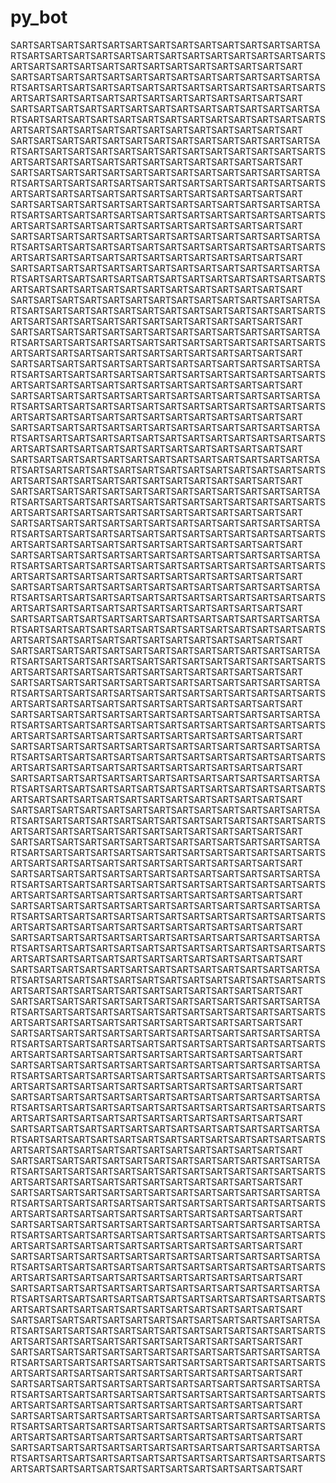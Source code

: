 # py_bot

SARTSARTSARTSARTSARTSARTSARTSARTSARTSARTSARTSARTSARTSARTSARTSARTSARTSARTSARTSARTSARTSARTSARTSARTSARTSARTSARTSARTSARTSARTSARTSARTSARTSARTSARTSARTSARTSARTSARTSART
SARTSARTSARTSARTSARTSARTSARTSARTSARTSARTSARTSARTSARTSARTSARTSARTSARTSARTSARTSARTSARTSARTSARTSARTSARTSARTSARTSARTSARTSARTSARTSARTSARTSARTSARTSARTSARTSARTSARTSART
SARTSARTSARTSARTSARTSARTSARTSARTSARTSARTSARTSARTSARTSARTSARTSARTSARTSARTSARTSARTSARTSARTSARTSARTSARTSARTSARTSARTSARTSARTSARTSARTSARTSARTSARTSARTSARTSARTSARTSART
SARTSARTSARTSARTSARTSARTSARTSARTSARTSARTSARTSARTSARTSARTSARTSARTSARTSARTSARTSARTSARTSARTSARTSARTSARTSARTSARTSARTSARTSARTSARTSARTSARTSARTSARTSARTSARTSARTSARTSART
SARTSARTSARTSARTSARTSARTSARTSARTSARTSARTSARTSARTSARTSARTSARTSARTSARTSARTSARTSARTSARTSARTSARTSARTSARTSARTSARTSARTSARTSARTSARTSARTSARTSARTSARTSARTSARTSARTSARTSART
SARTSARTSARTSARTSARTSARTSARTSARTSARTSARTSARTSARTSARTSARTSARTSARTSARTSARTSARTSARTSARTSARTSARTSARTSARTSARTSARTSARTSARTSARTSARTSARTSARTSARTSARTSARTSARTSARTSARTSART
SARTSARTSARTSARTSARTSARTSARTSARTSARTSARTSARTSARTSARTSARTSARTSARTSARTSARTSARTSARTSARTSARTSARTSARTSARTSARTSARTSARTSARTSARTSARTSARTSARTSARTSARTSARTSARTSARTSARTSART
SARTSARTSARTSARTSARTSARTSARTSARTSARTSARTSARTSARTSARTSARTSARTSARTSARTSARTSARTSARTSARTSARTSARTSARTSARTSARTSARTSARTSARTSARTSARTSARTSARTSARTSARTSARTSARTSARTSARTSART
SARTSARTSARTSARTSARTSARTSARTSARTSARTSARTSARTSARTSARTSARTSARTSARTSARTSARTSARTSARTSARTSARTSARTSARTSARTSARTSARTSARTSARTSARTSARTSARTSARTSARTSARTSARTSARTSARTSARTSART
SARTSARTSARTSARTSARTSARTSARTSARTSARTSARTSARTSARTSARTSARTSARTSARTSARTSARTSARTSARTSARTSARTSARTSARTSARTSARTSARTSARTSARTSARTSARTSARTSARTSARTSARTSARTSARTSARTSARTSART
SARTSARTSARTSARTSARTSARTSARTSARTSARTSARTSARTSARTSARTSARTSARTSARTSARTSARTSARTSARTSARTSARTSARTSARTSARTSARTSARTSARTSARTSARTSARTSARTSARTSARTSARTSARTSARTSARTSARTSART
SARTSARTSARTSARTSARTSARTSARTSARTSARTSARTSARTSARTSARTSARTSARTSARTSARTSARTSARTSARTSARTSARTSARTSARTSARTSARTSARTSARTSARTSARTSARTSARTSARTSARTSARTSARTSARTSARTSARTSART
SARTSARTSARTSARTSARTSARTSARTSARTSARTSARTSARTSARTSARTSARTSARTSARTSARTSARTSARTSARTSARTSARTSARTSARTSARTSARTSARTSARTSARTSARTSARTSARTSARTSARTSARTSARTSARTSARTSARTSART
SARTSARTSARTSARTSARTSARTSARTSARTSARTSARTSARTSARTSARTSARTSARTSARTSARTSARTSARTSARTSARTSARTSARTSARTSARTSARTSARTSARTSARTSARTSARTSARTSARTSARTSARTSARTSARTSARTSARTSART
SARTSARTSARTSARTSARTSARTSARTSARTSARTSARTSARTSARTSARTSARTSARTSARTSARTSARTSARTSARTSARTSARTSARTSARTSARTSARTSARTSARTSARTSARTSARTSARTSARTSARTSARTSARTSARTSARTSARTSART
SARTSARTSARTSARTSARTSARTSARTSARTSARTSARTSARTSARTSARTSARTSARTSARTSARTSARTSARTSARTSARTSARTSARTSARTSARTSARTSARTSARTSARTSARTSARTSARTSARTSARTSARTSARTSARTSARTSARTSART
SARTSARTSARTSARTSARTSARTSARTSARTSARTSARTSARTSARTSARTSARTSARTSARTSARTSARTSARTSARTSARTSARTSARTSARTSARTSARTSARTSARTSARTSARTSARTSARTSARTSARTSARTSARTSARTSARTSARTSART
SARTSARTSARTSARTSARTSARTSARTSARTSARTSARTSARTSARTSARTSARTSARTSARTSARTSARTSARTSARTSARTSARTSARTSARTSARTSARTSARTSARTSARTSARTSARTSARTSARTSARTSARTSARTSARTSARTSARTSART
SARTSARTSARTSARTSARTSARTSARTSARTSARTSARTSARTSARTSARTSARTSARTSARTSARTSARTSARTSARTSARTSARTSARTSARTSARTSARTSARTSARTSARTSARTSARTSARTSARTSARTSARTSARTSARTSARTSARTSART
SARTSARTSARTSARTSARTSARTSARTSARTSARTSARTSARTSARTSARTSARTSARTSARTSARTSARTSARTSARTSARTSARTSARTSARTSARTSARTSARTSARTSARTSARTSARTSARTSARTSARTSARTSARTSARTSARTSARTSART
SARTSARTSARTSARTSARTSARTSARTSARTSARTSARTSARTSARTSARTSARTSARTSARTSARTSARTSARTSARTSARTSARTSARTSARTSARTSARTSARTSARTSARTSARTSARTSARTSARTSARTSARTSARTSARTSARTSARTSART
SARTSARTSARTSARTSARTSARTSARTSARTSARTSARTSARTSARTSARTSARTSARTSARTSARTSARTSARTSARTSARTSARTSARTSARTSARTSARTSARTSARTSARTSARTSARTSARTSARTSARTSARTSARTSARTSARTSARTSART
SARTSARTSARTSARTSARTSARTSARTSARTSARTSARTSARTSARTSARTSARTSARTSARTSARTSARTSARTSARTSARTSARTSARTSARTSARTSARTSARTSARTSARTSARTSARTSARTSARTSARTSARTSARTSARTSARTSARTSART
SARTSARTSARTSARTSARTSARTSARTSARTSARTSARTSARTSARTSARTSARTSARTSARTSARTSARTSARTSARTSARTSARTSARTSARTSARTSARTSARTSARTSARTSARTSARTSARTSARTSARTSARTSARTSARTSARTSARTSART
SARTSARTSARTSARTSARTSARTSARTSARTSARTSARTSARTSARTSARTSARTSARTSARTSARTSARTSARTSARTSARTSARTSARTSARTSARTSARTSARTSARTSARTSARTSARTSARTSARTSARTSARTSARTSARTSARTSARTSART
SARTSARTSARTSARTSARTSARTSARTSARTSARTSARTSARTSARTSARTSARTSARTSARTSARTSARTSARTSARTSARTSARTSARTSARTSARTSARTSARTSARTSARTSARTSARTSARTSARTSARTSARTSARTSARTSARTSARTSART
SARTSARTSARTSARTSARTSARTSARTSARTSARTSARTSARTSARTSARTSARTSARTSARTSARTSARTSARTSARTSARTSARTSARTSARTSARTSARTSARTSARTSARTSARTSARTSARTSARTSARTSARTSARTSARTSARTSARTSART
SARTSARTSARTSARTSARTSARTSARTSARTSARTSARTSARTSARTSARTSARTSARTSARTSARTSARTSARTSARTSARTSARTSARTSARTSARTSARTSARTSARTSARTSARTSARTSARTSARTSARTSARTSARTSARTSARTSARTSART
SARTSARTSARTSARTSARTSARTSARTSARTSARTSARTSARTSARTSARTSARTSARTSARTSARTSARTSARTSARTSARTSARTSARTSARTSARTSARTSARTSARTSARTSARTSARTSARTSARTSARTSARTSARTSARTSARTSARTSART
SARTSARTSARTSARTSARTSARTSARTSARTSARTSARTSARTSARTSARTSARTSARTSARTSARTSARTSARTSARTSARTSARTSARTSARTSARTSARTSARTSARTSARTSARTSARTSARTSARTSARTSARTSARTSARTSARTSARTSART
SARTSARTSARTSARTSARTSARTSARTSARTSARTSARTSARTSARTSARTSARTSARTSARTSARTSARTSARTSARTSARTSARTSARTSARTSARTSARTSARTSARTSARTSARTSARTSARTSARTSARTSARTSARTSARTSARTSARTSART
SARTSARTSARTSARTSARTSARTSARTSARTSARTSARTSARTSARTSARTSARTSARTSARTSARTSARTSARTSARTSARTSARTSARTSARTSARTSARTSARTSARTSARTSARTSARTSARTSARTSARTSARTSARTSARTSARTSARTSART
SARTSARTSARTSARTSARTSARTSARTSARTSARTSARTSARTSARTSARTSARTSARTSARTSARTSARTSARTSARTSARTSARTSARTSARTSARTSARTSARTSARTSARTSARTSARTSARTSARTSARTSARTSARTSARTSARTSARTSART
SARTSARTSARTSARTSARTSARTSARTSARTSARTSARTSARTSARTSARTSARTSARTSARTSARTSARTSARTSARTSARTSARTSARTSARTSARTSARTSARTSARTSARTSARTSARTSARTSARTSARTSARTSARTSARTSARTSARTSART
SARTSARTSARTSARTSARTSARTSARTSARTSARTSARTSARTSARTSARTSARTSARTSARTSARTSARTSARTSARTSARTSARTSARTSARTSARTSARTSARTSARTSARTSARTSARTSARTSARTSARTSARTSARTSARTSARTSARTSART
SARTSARTSARTSARTSARTSARTSARTSARTSARTSARTSARTSARTSARTSARTSARTSARTSARTSARTSARTSARTSARTSARTSARTSARTSARTSARTSARTSARTSARTSARTSARTSARTSARTSARTSARTSARTSARTSARTSARTSART
SARTSARTSARTSARTSARTSARTSARTSARTSARTSARTSARTSARTSARTSARTSARTSARTSARTSARTSARTSARTSARTSARTSARTSARTSARTSARTSARTSARTSARTSARTSARTSARTSARTSARTSARTSARTSARTSARTSARTSART
SARTSARTSARTSARTSARTSARTSARTSARTSARTSARTSARTSARTSARTSARTSARTSARTSARTSARTSARTSARTSARTSARTSARTSARTSARTSARTSARTSARTSARTSARTSARTSARTSARTSARTSARTSARTSARTSARTSARTSART
SARTSARTSARTSARTSARTSARTSARTSARTSARTSARTSARTSARTSARTSARTSARTSARTSARTSARTSARTSARTSARTSARTSARTSARTSARTSARTSARTSARTSARTSARTSARTSARTSARTSARTSARTSARTSARTSARTSARTSART
SARTSARTSARTSARTSARTSARTSARTSARTSARTSARTSARTSARTSARTSARTSARTSARTSARTSARTSARTSARTSARTSARTSARTSARTSARTSARTSARTSARTSARTSARTSARTSARTSARTSARTSARTSARTSARTSARTSARTSART
SARTSARTSARTSARTSARTSARTSARTSARTSARTSARTSARTSARTSARTSARTSARTSARTSARTSARTSARTSARTSARTSARTSARTSARTSARTSARTSARTSARTSARTSARTSARTSARTSARTSARTSARTSARTSARTSARTSARTSART
SARTSARTSARTSARTSARTSARTSARTSARTSARTSARTSARTSARTSARTSARTSARTSARTSARTSARTSARTSARTSARTSARTSARTSARTSARTSARTSARTSARTSARTSARTSARTSARTSARTSARTSARTSARTSARTSARTSARTSART
SARTSARTSARTSARTSARTSARTSARTSARTSARTSARTSARTSARTSARTSARTSARTSARTSARTSARTSARTSARTSARTSARTSARTSARTSARTSARTSARTSARTSARTSARTSARTSARTSARTSARTSARTSARTSARTSARTSARTSART
SARTSARTSARTSARTSARTSARTSARTSARTSARTSARTSARTSARTSARTSARTSARTSARTSARTSARTSARTSARTSARTSARTSARTSARTSARTSARTSARTSARTSARTSARTSARTSARTSARTSARTSARTSARTSARTSARTSARTSART
SARTSARTSARTSARTSARTSARTSARTSARTSARTSARTSARTSARTSARTSARTSARTSARTSARTSARTSARTSARTSARTSARTSARTSARTSARTSARTSARTSARTSARTSARTSARTSARTSARTSARTSARTSARTSARTSARTSARTSART
